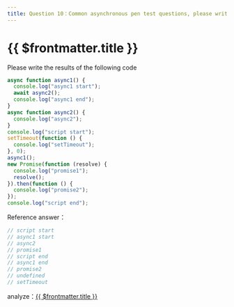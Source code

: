 ```yaml
---
title: Question 10：Common asynchronous pen test questions, please write the running results of the code
---
```


# {{ $frontmatter.title }}

Please write the results of the following code

```js
async function async1() {
  console.log("async1 start");
  await async2();
  console.log("async1 end");
}
async function async2() {
  console.log("async2");
}
console.log("script start");
setTimeout(function () {
  console.log("setTimeout");
}, 0);
async1();
new Promise(function (resolve) {
  console.log("promise1");
  resolve();
}).then(function () {
  console.log("promise2");
});
console.log("script end");
```

Reference answer：

```js
// script start
// async1 start
// async2
// promise1
// script end
// async1 end
// promise2
// undefined
// setTimeout
```

analyze：[{{ $frontmatter.title }}](https://github.com/Advanced-Frontend/Daily-Interview-Question/issues/7)
